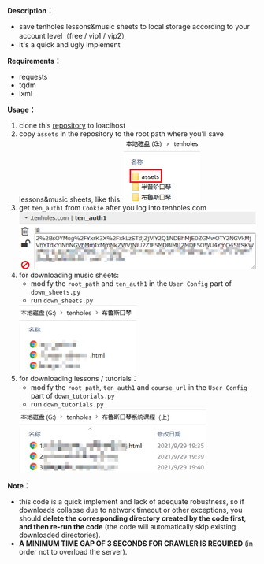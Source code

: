 
**Description：**

- save tenholes lessons&music sheets to local storage according to your account level（free / vip1 / vip2）
- it's a quick and ugly implement

**Requirements：**

- requests
- tqdm
- lxml

**Usage：**

1. clone this [repository](https://github.com/shmily326/tenholes-autosaver) to loaclhost
2. copy `assets` in the repository to the root path where you’ll save lessons&music sheets, like this:
   ![](https://raw.githubusercontent.com/shmily326/ImageBed/master/blog/0e2ff8ebd2ea747f11bc5c13984cd393.png)
3. get `ten_auth1` from `Cookie` after you log into tenholes.com
   ![](https://raw.githubusercontent.com/shmily326/ImageBed/master/blog/20211002210529.png)
4. for downloading music sheets:
   - modify the `root_path` and `ten_auth1` in the `User Config` part of `down_sheets.py`
   - run `down_sheets.py`
   <img src="https://raw.githubusercontent.com/shmily326/ImageBed/master/blog/20211002204846.png" style="zoom:80%;" />
5. for downloading lessons / tutorials：
   -  modify the `root_path`, `ten_auth1` and `course_url` in the `User Config` part of `down_tutorials.py`
   - run `down_tutorials.py`
   <img src="https://raw.githubusercontent.com/shmily326/ImageBed/master/blog/20211002205010.png" style="zoom:80%;" />

**Note：**

- this code is a quick implement and lack of adequate robustness, so if downloads collapse due to network timeout or other exceptions, you should **delete the corresponding directory created by the code first, and then re-run the code** (the code will automatically skip existing downloaded directories).
- **A MINIMUM TIME GAP OF 3 SECONDS FOR CRAWLER IS REQUIRED** (in order not to overload the server).